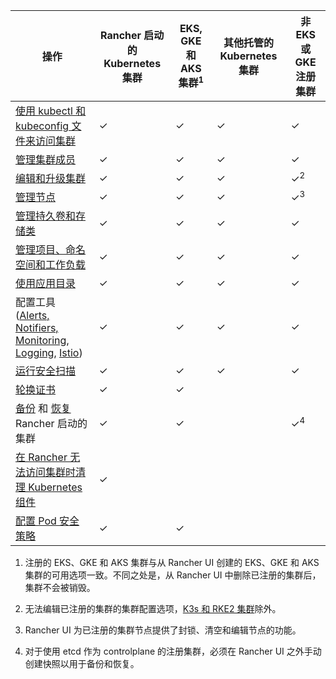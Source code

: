 | 操作 | Rancher 启动的 Kubernetes 集群 |  EKS, GKE 和 AKS 集群<sup>1</sup> | 其他托管的 Kubernetes 集群  | 非 EKS 或 GKE 注册集群 |
| --- | --- | ---| ---|----|
| [使用 kubectl 和 kubeconfig 文件来访问集群](../how-to-guides/new-user-guides/manage-clusters/access-clusters/use-kubectl-and-kubeconfig.md) | ✓ | ✓ | ✓ | ✓ |
| [管理集群成员](../how-to-guides/new-user-guides/manage-clusters/access-clusters/add-users-to-clusters.md) | ✓ | ✓ | ✓ | ✓ |
| [编辑和升级集群](../reference-guides/cluster-configuration/cluster-configuration.md) | ✓ | ✓ | ✓ | ✓<sup>2</sup> |
| [管理节点](../how-to-guides/new-user-guides/manage-clusters/nodes-and-node-pools.md) | ✓ | ✓ | ✓ | ✓<sup>3</sup> |
| [管理持久卷和存储类](../how-to-guides/new-user-guides/manage-clusters/create-kubernetes-persistent-storage/create-kubernetes-persistent-storage.md) | ✓ | ✓ | ✓ | ✓ |
| [管理项目、命名空间和工作负载](../how-to-guides/new-user-guides/manage-clusters/projects-and-namespaces.md) | ✓ | ✓ | ✓ | ✓ |
| [使用应用目录](../how-to-guides/new-user-guides/helm-charts-in-rancher/helm-charts-in-rancher.md) | ✓ | ✓ | ✓ | ✓ |
| 配置工具 ([Alerts, Notifiers, Monitoring](../integrations-in-rancher/monitoring-and-alerting/monitoring-and-alerting.md), [Logging](../integrations-in-rancher/logging/logging.md), [Istio](../integrations-in-rancher/istio/istio.md)) | ✓ | ✓ | ✓ | ✓ |
| [运行安全扫描](../how-to-guides/advanced-user-guides/cis-scan-guides/cis-scan-guides.md) | ✓ | ✓ | ✓ | ✓ |
| [轮换证书](../how-to-guides/new-user-guides/manage-clusters/rotate-certificates.md) | ✓ | ✓  |  | |
| [备份](../how-to-guides/new-user-guides/backup-restore-and-disaster-recovery/back-up-rancher-launched-kubernetes-clusters.md) 和 [恢复](../how-to-guides/new-user-guides/backup-restore-and-disaster-recovery/restore-rancher-launched-kubernetes-clusters-from-backup.md) Rancher 启动的集群 | ✓ | ✓ |  | ✓<sup>4</sup> |
| [在 Rancher 无法访问集群时清理 Kubernetes 组件](../how-to-guides/new-user-guides/manage-clusters/clean-cluster-nodes.md) | ✓ | | | |
| [配置 Pod 安全策略](../how-to-guides/new-user-guides/manage-clusters/add-a-pod-security-policy.md) | ✓ | ✓ |  ||

1. 注册的 EKS、GKE 和 AKS 集群与从 Rancher UI 创建的 EKS、GKE 和 AKS 集群的可用选项一致。不同之处是，从 Rancher UI 中删除已注册的集群后，集群不会被销毁。

2. 无法编辑已注册的集群的集群配置选项，[K3s 和 RKE2 集群](../how-to-guides/new-user-guides/kubernetes-clusters-in-rancher-setup/register-existing-clusters.md)除外。

3. Rancher UI 为已注册的集群节点提供了封锁、清空和编辑节点的功能。

4. 对于使用 etcd 作为 controlplane 的注册集群，必须在 Rancher UI 之外手动创建快照以用于备份和恢复。
